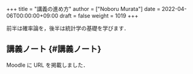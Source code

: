 +++
title = "講義の進め方"
author = ["Noboru Murata"]
date = 2022-04-06T00:00:00+09:00
draft = false
weight = 1019
+++

前半は確率論を，後半は統計学の基礎を学びます．


## 講義ノート {#講義ノート}

Moodle に URL を掲載しました．
